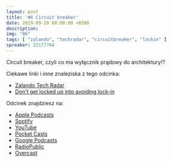 ```yaml
---
layout: post
title: '#6 Circuit breaker'
date: 2019-09-20 08:00:00 +0200
description: 
img: "06"
tags: [ "zalando", "techradar", "circuitbreaker", "lockin" ] 
spreaker: 22177744
---
```

Circuit breaker, czyli co ma wyłącznik prądowy do architektury!?

Ciekawe linki i inne znaleziska z tego odcinka:

- [Zalando Tech Radar](https://opensource.zalando.com/tech-radar/)
- [Don't get locked up into avoiding lock-in](https://martinfowler.com/articles/oss-lockin.html)

Odcinek znajdziesz na:

- [Apple Podcasts](https://podcasts.apple.com/pl/podcast/circuit-breaker/id1477067604?i=1000450452451&l=pl)
- [Spotify](https://open.spotify.com/episode/6JYghXXyGT3ZG1Pj6cz7o7)
- [YouTube](https://youtu.be/tjn4ESQ4xCU)
- [Pocket Casts](https://pca.st/16k1)
- [Google Podcasts](https://podcasts.google.com/?feed=aHR0cHM6Ly9hbmNob3IuZm0vcy84NzIwMTBjL3BvZGNhc3QvcnNz&episode=NjE1OThmMjMtMGJmNy1iZDhiLWNlODUtOTI2NmFhZGE3M2Vl)
- [RadioPublic](https://radiopublic.com/patoarchitekci-6BJROa/ep/s1!50a74)
- [Overcast](https://overcast.fm/+TnuaRXZPo)
